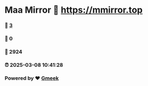 # Maa Mirror :link: https://mmirror.top 
### :page_facing_up: [3](https://mmirror.top/tag.html) 
### :speech_balloon: 0 
### :hibiscus: 2924 
### :alarm_clock: 2025-03-08 10:41:28 
### Powered by :heart: [Gmeek](https://github.com/Meekdai/Gmeek)
